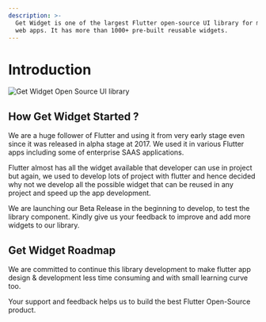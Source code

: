 ```yaml
---
description: >-
  Get Widget is one of the largest Flutter open-source UI library for mobile or
  web apps. It has more than 1000+ pre-built reusable widgets.
---
```


# Introduction

![Get Widget Open Source UI library](https://ik.imagekit.io/ionicfirebaseapp/docs/tr:dpr-auto,tr:w-auto-1300/github-settings_2_6MxhZpdf5.png)

## How Get Widget Started ?

We are a huge follower of Flutter and using it from very early stage even since it was released in alpha stage at 2017. We used it in various Flutter apps including  some of enterprise SAAS applications. 

Flutter almost has all the widget available that developer can use in project but again, we used to develop lots of project with flutter and hence decided why not we develop all the possible widget that can be reused in any project and speed up the app development. 

We are launching our Beta Release in the beginning  to develop, to test the library component. Kindly give us your feedback to improve and add more widgets to our library. 

## Get Widget Roadmap 

We are committed to continue this library development to make flutter app design & development less time consuming and with small learning curve too.

Your support and feedback helps us to build the best Flutter Open-Source product. 









